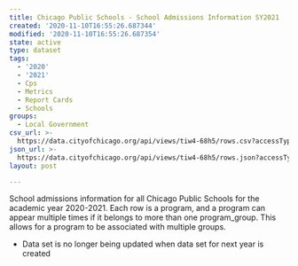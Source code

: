 ```yaml
---
title: Chicago Public Schools - School Admissions Information SY2021
created: '2020-11-10T16:55:26.687344'
modified: '2020-11-10T16:55:26.687354'
state: active
type: dataset
tags:
  - '2020'
  - '2021'
  - Cps
  - Metrics
  - Report Cards
  - Schools
groups:
  - Local Government
csv_url: >-
  https://data.cityofchicago.org/api/views/tiw4-68h5/rows.csv?accessType=DOWNLOAD
json_url: >-
  https://data.cityofchicago.org/api/views/tiw4-68h5/rows.json?accessType=DOWNLOAD
layout: post

---
```

School admissions information for all Chicago Public Schools for the academic year 2020-2021. Each row is a program, and a program can appear multiple times if it belongs to more than one program_group. This allows for a program to be associated with multiple groups.

* Data set is no longer being updated when data set for next year is created
